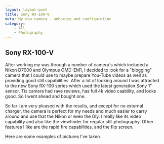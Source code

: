 ```yaml
---
layout: layout-post
title: Sony RX-100-V
meta: My new camera - unboxing and configuration
category: 
    - All
    - Photography
---
```


## Sony RX-100-V
  After working my was through a number of camera's which included a Nikon D7000 and Olympus OMD-EM1, I decided to look for a "blogging" camera that I could use to maybe prepare You-Tube videos as well as providing good still capabilities.  After a lot of looking around I was attracted to the new Sony RX-100 series which used the latest generation Sony 1" sensor.  Tis camera had rave reviews, has full 4k video caability, and looks good.  So I went ahead and bought one.

  So far I am very pleased with the results, and except for no external charger, the camera is perfect for my needs and much easier to carry around and use that the Nikon or even the Oly.  I really like its video capability and also like the viewfinder for regular still photography.  Other features I like are the rapid fire capabilities, and the flip screen.

  Here are some examples of pictures I've taken

